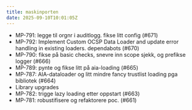 ```yaml
---
title: maskinporten
date: 2025-09-10T10:01:05Z
---
```

- MP-791: legge til orgnr i auditlogg. fikse litt config (#671)
- MP-792: Implement Custom OCSP Data Loader and update error handling in existing loaders. dependabots (#670)
- MP-790: fikse på basic checks, snevre inn scope sjekk, og prefikse logger (#666)
- MP-789: pynte og fikse litt på aia-loading (#665)
- MP-787: AIA-dataloader og litt mindre fancy trustlist loading pga bibliotek (#664)
- Library upgrades
- MP-782: trigge lazy loading etter oppstart (#663)
- MP-781: robustifisere og refaktorere poc. (#661)

